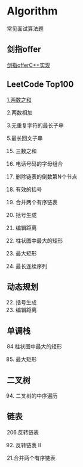 # Algorithm
常见面试算法题



## 剑指offer

[剑指offerC++实现](https://github.com/youxiaokai/coding-interviews)



## LeetCode Top100

[1.两数之和](https://github.com/youxiaokai/Algorithm/blob/master/LeetCode/%E4%B8%A4%E6%95%B0%E4%B9%8B%E5%92%8C.md) 

2.两数相加

3.无重复字符的最长子串

5.最长回文子串

15. 三数之和
16. 电话号码的字母组合
17. 删除链表的倒数第N个节点
18. 有效的括号
19. 合并两个有序链表
20. 括号生成
21. 编辑距离
22. 柱状图中最大的矩形
85. 最大矩形

128. 最长连续序列





## 动态规划

22. 括号生成
72. 编辑距离



## 单调栈

84.柱状图中最大的矩形

85. 最大矩形



## 二叉树

94. 二叉树的中序遍历



## 链表

206.反转链表

92. 反转链表 II

21.合并两个有序链表